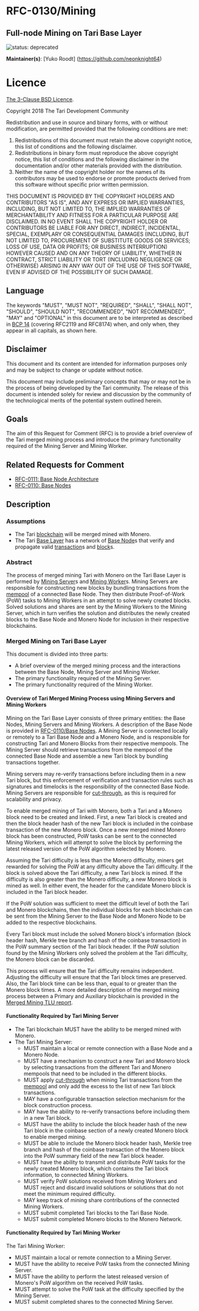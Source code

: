 # RFC-0130/Mining

## Full-node Mining on Tari Base Layer

![status: deprecated](theme/images/status-deprecated.svg)

**Maintainer(s)**: [Yuko Roodt] (https://github.com/neonknight64)

# Licence

[ The 3-Clause BSD Licence](https://opensource.org/licenses/BSD-3-Clause).

Copyright 2018 The Tari Development Community

Redistribution and use in source and binary forms, with or without modification, are permitted provided that the
following conditions are met:

1. Redistributions of this document must retain the above copyright notice, this list of conditions and the following
   disclaimer.
2. Redistributions in binary form must reproduce the above copyright notice, this list of conditions and the following
   disclaimer in the documentation and/or other materials provided with the distribution.
3. Neither the name of the copyright holder nor the names of its contributors may be used to endorse or promote products
   derived from this software without specific prior written permission.

THIS DOCUMENT IS PROVIDED BY THE COPYRIGHT HOLDERS AND CONTRIBUTORS "AS IS", AND ANY EXPRESS OR IMPLIED WARRANTIES,
INCLUDING, BUT NOT LIMITED TO, THE IMPLIED WARRANTIES OF MERCHANTABILITY AND FITNESS FOR A PARTICULAR PURPOSE ARE
DISCLAIMED. IN NO EVENT SHALL THE COPYRIGHT HOLDER OR CONTRIBUTORS BE LIABLE FOR ANY DIRECT, INDIRECT, INCIDENTAL,
SPECIAL, EXEMPLARY OR CONSEQUENTIAL DAMAGES (INCLUDING, BUT NOT LIMITED TO, PROCUREMENT OF SUBSTITUTE GOODS OR
SERVICES; LOSS OF USE, DATA OR PROFITS; OR BUSINESS INTERRUPTION) HOWEVER CAUSED AND ON ANY THEORY OF LIABILITY,
WHETHER IN CONTRACT, STRICT LIABILITY OR TORT (INCLUDING NEGLIGENCE OR OTHERWISE) ARISING IN ANY WAY OUT OF THE USE OF
THIS SOFTWARE, EVEN IF ADVISED OF THE POSSIBILITY OF SUCH DAMAGE.

## Language

The keywords "MUST", "MUST NOT", "REQUIRED", "SHALL", "SHALL NOT", "SHOULD", "SHOULD NOT", "RECOMMENDED", 
"NOT RECOMMENDED", "MAY" and "OPTIONAL" in this document are to be interpreted as described in 
[BCP 14](https://tools.ietf.org/html/bcp14) (covering RFC2119 and RFC8174) when, and only when, they appear in all capitals, as 
shown here.

## Disclaimer

This document and its content are intended for information purposes only and may be subject to change or update
without notice.

This document may include preliminary concepts that may or may not be in the process of being developed by the Tari
community. The release of this document is intended solely for review and discussion by the community of the
technological merits of the potential system outlined herein.

## Goals

The aim of this Request for Comment (RFC) is to provide a brief overview of the Tari merged mining process and introduce 
the primary functionality required of the Mining Server and Mining Worker.

## Related Requests for Comment

* [RFC-0111: Base Node Architecture](./RFC-0111_BaseNodeArchitecture.md)
* [RFC-0110: Base Nodes](RFC-0110_BaseNodes.md)

## Description

### Assumptions
- The Tari [blockchain] will be merged mined with Monero.
- The Tari [Base Layer] has a network of [Base Node]s that verify and propagate valid [transaction]s and [block]s. 

### Abstract

The process of merged mining Tari with Monero on the Tari Base Layer is performed by [Mining Server]s and [Mining 
Worker]s. Mining Servers are responsible for constructing new blocks by bundling transactions from the [mempool] 
of a connected Base Node. They then distribute Proof-of-Work (PoW) tasks to Mining Workers in an attempt to solve 
newly created blocks. Solved solutions and shares are sent by the Mining Workers to the Mining Server, which in turn 
verifies the solution and distributes the newly created blocks to the Base Node and Monero Node for inclusion in 
their respective blockchains.

### Merged Mining on Tari Base Layer

This document is divided into three parts:

- A brief overview of the merged mining process and the interactions between the Base Node, Mining 
  Server and Mining Worker.
- The primary functionality required of the Mining Server.
- The primary functionality required of the Mining Worker.

####  Overview of Tari Merged Mining Process using Mining Servers and Mining Workers

Mining on the Tari Base Layer consists of three primary entities: the Base Nodes, Mining Servers and Mining Workers. 
A description of the Base Node is provided in [RFC-0110/Base Nodes](https://tari-project.github.io/tari/RFC-0110_BaseNodes.html).
A Mining Server is connected locally or remotely to a Tari Base Node and a Monero Node, and is responsible for 
constructing Tari and Monero Blocks from their respective mempools. The Mining Server should retrieve transactions 
from the mempool of the connected Base Node and assemble a new Tari block by bundling transactions together.

Mining servers may re-verify transactions before including them in a new Tari block, but this enforcement of 
verification and transaction rules such as signatures and timelocks is the responsibility of the connected Base Node. 
Mining Servers are responsible for [cut-through], as this is required for scalability and privacy.

To enable merged mining of Tari with Monero, both a Tari and a Monero block need to be created and linked. First, 
a new Tari block is created and then the block header hash of the new Tari block is included in the coinbase 
transaction of the new Monero block. Once a new merged mined Monero block has been constructed, PoW tasks can 
be sent to the connected Mining Workers, which will attempt to solve the block by performing the latest released 
version of the PoW algorithm selected by Monero.

Assuming the Tari difficulty is less than the Monero difficulty, miners get rewarded for solving the PoW at any 
difficulty above the Tari difficulty. If the block is solved above the Tari difficulty, a new Tari block is mined. 
If the difficulty is also greater than the Monero difficulty, a new Monero block is mined as well. In either event, 
the header for the candidate Monero block is included in the Tari block header.

If the PoW solution was sufficient to meet the difficult level of both the Tari and Monero blockchains, then the 
individual blocks for each blockchain can be sent from the Mining Server to the Base Node and Monero Node to be 
added to the respective blockchains.  

Every Tari block must include the solved Monero block's information (block header hash, Merkle tree branch and 
hash of the coinbase transaction) in the PoW summary section of the Tari block header. 
If the PoW solution found by the Mining Workers only solved the problem at the Tari difficulty, the Monero block can be discarded. 

This process will ensure that the Tari difficulty remains independent. Adjusting the difficulty will ensure that 
the Tari block times are preserved. Also, the Tari block time can be less than, equal to or greater than the Monero block 
times. A more detailed description of the merged mining process between a Primary and Auxiliary blockchain is provided 
in the [Merged Mining TLU report](https://tlu.tarilabs.com/merged-mining/merged-mining.html).

#### Functionality Required by Tari Mining Server

- The Tari blockchain MUST have the ability to be merged mined with Monero. 
- The Tari Mining Server:
  - MUST maintain a local or remote connection with a Base Node and a Monero Node.
  - MUST have a mechanism to construct a new Tari and Monero block by selecting transactions from the different 
    Tari and Monero mempools that need to be included in the different blocks.
  - MUST apply [cut-through] when mining Tari transactions from the [mempool] and only add the excess to the list of new Tari block transactions. 
  - MAY have a configurable transaction selection mechanism for the block construction process. 
  - MAY have the ability to re-verify transactions before including them in a new Tari block.
  - MUST have the ability to include the block header hash of the new Tari block in the coinbase section of a 
    newly created Monero block to enable merged mining.
  - MUST be able to include the Monero block header hash, Merkle tree branch and hash of the coinbase transaction 
    of the Monero block into the PoW summary field of the new Tari block header. 
  - MUST have the ability to transmit and distribute PoW tasks for the newly created Monero block, which contains 
    the Tari block information, to connected Mining Workers.
  - MUST verify PoW solutions received from Mining Workers and MUST reject and discard invalid solutions or 
    solutions that do not meet the minimum required difficulty.
  - MAY keep track of mining share contributions of the connected Mining Workers. 
  - MUST submit completed Tari blocks to the Tari Base Node.
  - MUST submit completed Monero blocks to the Monero Network.  

#### Functionality Required by Tari Mining Worker

The Tari Mining Worker:

- MUST maintain a local or remote connection to a Mining Server.
- MUST have the ability to receive PoW tasks from the connected Mining Server. 
- MUST have the ability to perform the latest released version of Monero's PoW algorithm on the received PoW tasks.
- MUST attempt to solve the PoW task at the difficulty specified by the Mining Server. 
- MUST submit completed shares to the connected Mining Server. 


[blockchain]: Glossary.md#blockchain
[Base Layer]: Glossary.md#base-layer
[base node]: Glossary.md#base-node
[transaction]: Glossary.md#transaction
[mining server]: Glossary.md#mining-server
[mining worker]: Glossary.md#mining-worker
[block]: Glossary.md#block
[mempool]: Glossary.md#mempool
[cut-through]: Glossary.md#cut-through

